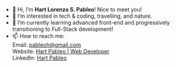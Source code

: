 - 👋 Hi, I’m **Hart Lorenzo S. Pableo**! Nice to meet you!
- 👀 I’m interested in tech & coding, travelling, and nature.
- 🌱 I’m currently learning advanced front-end and progressively transitioning to Full-Stack development!
- 📫 How to reach me: <br>
  Email: <a href="mailto:pableoh@gmail.com">pableoh@gmail.com</a> <br>
  Website: <a href="https://hartpableo.com/">Hart Pableo | Web Developer</a> <br>
  LinkedIn: <a href="https://www.linkedin.com/in/hart-pableo-05ab81207/">Hart Pableo</a>

<!---
hartpableo/hartpableo is a ✨ special ✨ repository because its `README.md` (this file) appears on your GitHub profile.
You can click the Preview link to take a look at your changes.
--->
